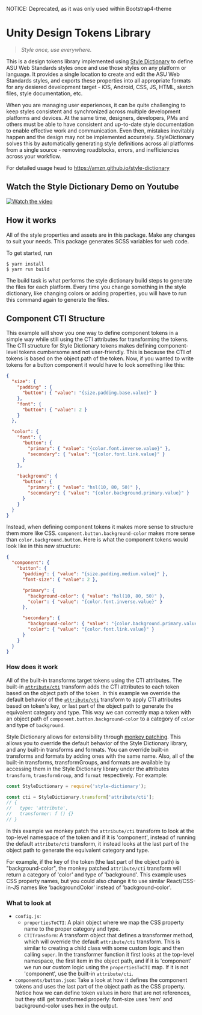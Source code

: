 NOTICE: Deprecated, as it was only used within Bootstrap4-theme
# Unity Design Tokens Library
> *Style once, use everywhere.*

This is a design tokens library implemented using [Style Dictionary](https://amzn.github.io/style-dictionary) to define ASU Web Standards styles once and use those styles on any platform or language. It provides a single location to create and edit the ASU Web Standards styles, and exports these properties into all appropriate formats for any desiered development target - iOS, Android, CSS, JS, HTML, sketch files, style documentation, etc.

When you are managing user experiences, it can be quite challenging to keep styles consistent and synchronized across multiple development platforms and devices.  At the same time, designers, developers, PMs and others must be able to have consistent and up-to-date style documentation to enable effective work and communication.  Even then, mistakes inevitably happen and the design may not be implemented accurately.  StyleDictionary solves this by automatically generating style definitions across all platforms from a single source - removing roadblocks, errors, and inefficiencies across your workflow.

For detailed usage head to https://amzn.github.io/style-dictionary

## Watch the Style Dictionary Demo on Youtube
[![Watch the video](/docs/assets/fake_player.png)](http://youtu.be/1HREvonfqhY)

## How it works

All of the style properties and assets are in this package. Make any changes to suit your needs. This package generates SCSS variables for web code.

To get started, run
```
$ yarn install
$ yarn run build
```

The build task is what performs the style dictionary build steps to generate the files for each platform. Every time you change something in the style dictionary, like changing colors or adding properties, you will have to run this command again to generate the files.

## Component CTI Structure

This example will show you one way to define component tokens in a simple way while still using the CTI attributes for transforming the tokens. The CTI structure for Style Dictionary tokens makes defining component-level tokens cumbersome and not user-friendly. This is because the CTI of tokens is based on the object path of the token. Now, if you wanted to write tokens for a button component it would have to look something like this:

```json
{
  "size": {
    "padding" : {
      "button": { "value": "{size.padding.base.value}" }
    },
    "font": {
      "button": { "value": 2 }
    }
  },

  "color": {
    "font": {
      "button": {
        "primary": { "value": "{color.font.inverse.value}" },
        "secondary": { "value": "{color.font.link.value}" }
      }
    },

    "background": {
      "button": {
        "primary": { "value": "hsl(10, 80, 50)" },
        "secondary": { "value": "{color.background.primary.value}" }
      }
    }
  }
}
```

Instead, when defining component tokens it makes more sense to structure them more like CSS. `component.button.background-color` makes more sense than `color.background.button`. Here is what the component tokens would look like in this new structure:

```json
{
  "component": {
    "button": {
      "padding": { "value": "{size.padding.medium.value}" },
      "font-size": { "value": 2 },

      "primary": {
        "background-color": { "value": "hsl(10, 80, 50)" },
        "color": { "value": "{color.font.inverse.value}" }
      },

      "secondary": {
        "background-color": { "value": "{color.background.primary.value}" },
        "color": { "value": "{color.font.link.value}" }
      }
    }
  }
}
```
### How does it work

All of the built-in transforms target tokens using the CTI attributes. The built-in [`attribute/cti`](https://amzn.github.io/style-dictionary/#/transforms?id=attributecti) transform adds the CTI attributes to each token based on the object path of the token. In this example we override the default behavior of the [`attribute/cti`](https://amzn.github.io/style-dictionary/#/transforms?id=attributecti) transform to apply CTI attributes based on token's key, or last part of the object path to generate the equivalent category and type. This way we can correctly map a token with an object path of `component.button.background-color` to a category of `color` and type of `background`.

Style Dictionary allows for extensibility through [monkey patching](https://en.wikipedia.org/wiki/Monkey_patch). This allows you to override the default behavior of the Style Dictionary library, and any built-in transforms and formats. You can override built-in transforms and formats by adding ones with the same name. Also, all of the built-in transforms, transformGroups, and formats are available by accessing them in the Style Dictionary library under the attributes `transform`, `transformGroup`, and `format` respectively. For example:

```javascript
const StyleDictionary = require('style-dictionary');

const cti = StyleDictionary.transform['attribute/cti'];
// {
//   type: 'attribute',
//   transformer: f () {}
// }
```

In this example we monkey patch the `attribute/cti` transform to look at the top-level namespace of the token and if it is 'component', instead of running the default `attribute/cti` transform, it instead looks at the last part of the object path to generate the equivalent category and type.

For example, if the key of the token (the last part of the object path) is "background-color", the monkey patched `attribute/cti` transform will return a category of 'color' and type of 'background'. This example uses CSS property names, but you could also change it to use similar React/CSS-in-JS names like 'backgroundColor' instead of 'background-color'.

### What to look at

* `config.js`:
  * `propertiesToCTI`: A plain object where we map the CSS property name to the proper category and type.
  * `CTITransform`: A transform object that defines a transformer method, which will override the default `attribute/cti` transform. This is similar to creating a child class with some custom logic and then calling `super`. In the transformer function it first looks at the top-level namespace, the first item in the object path, and if it is 'component' we run our custom logic using the `propertiesToCTI` map. If it is not 'component', use the built-in `attribute/cti`.
* `components/button.json`: Take a look at how it defines the component tokens and uses the last part of the object path as the CSS property. Notice how we can define token values in here that are not references, but they still get transformed properly: font-size uses 'rem' and background-color uses hex in the output.
